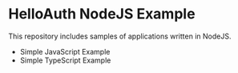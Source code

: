 # HelloAuth NodeJS Example

This repository includes samples of applications written in NodeJS. 
- Simple JavaScript Example
- Simple TypeScript Example
